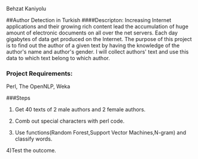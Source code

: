   Behzat Kaniyolu

##Author Detection  in Turkish
####Descripton:
   Increasing Internet applications and their growing rich content lead the accumulation of huge amount of electronic documents on all over the net servers. Each day gigabytes of data get produced on the Internet. The purpose of this project is to find out the author of a given text by having the knowledge of the author's name and author's gender. I  will collect authors' text and use this data to which text belong to which author. 
   
### Project Requirements:
Perl, The OpenNLP, Weka

###Steps

1) Get 40 texts of 2 male authors and 2 female authors.

2) Comb out special characters with perl code.

3) Use functions(Random Forest,Support Vector Machines,N-gram) and classify words.  

4)Test the outcome.    
